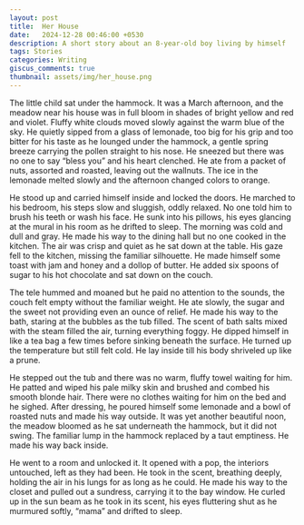 ```yaml
---
layout: post
title:  Her House
date:   2024-12-28 00:46:00 +0530
description: A short story about an 8-year-old boy living by himself
tags: Stories
categories: Writing
giscus_comments: true
thumbnail: assets/img/her_house.png
---
```


The little child sat under the hammock. It was a March afternoon, and the meadow near his house was in full bloom in shades of bright yellow and red and violet. Fluffy white clouds moved slowly against the warm blue of the sky. He quietly sipped from a glass of lemonade, too big for his grip and too bitter for his taste as he lounged under the hammock, a gentle spring breeze carrying the pollen straight to his nose. He sneezed but there was no one to say “bless you” and his heart clenched. He ate from a packet of nuts, assorted and roasted, leaving out the wallnuts. The ice in the lemonade melted slowly and the afternoon changed colors to orange.

He stood up and carried himself inside and locked the doors. He marched to his bedroom, his steps slow and sluggish, oddly relaxed. No one told him to brush his teeth or wash his face. He sunk into his pillows, his eyes glancing at the mural in his room as he drifted to sleep. The morning was cold and dull and gray. He made his way to the dining hall but no one cooked in the kitchen. The air was crisp and quiet as he sat down at the table. His gaze fell to the kitchen, missing the familiar silhouette. He made himself some toast with jam and honey and a dollop of butter. He added six spoons of sugar to his hot chocolate and sat down on the couch.

The tele hummed and moaned but he paid no attention to the sounds, the couch felt empty without the familiar weight. He ate slowly, the sugar and the sweet not providing even an ounce of relief. He made his way to the bath, staring at the bubbles as the tub filled. The scent of bath salts mixed with the steam filled the air, turning everything foggy. He dipped himself in like a tea bag a few times before sinking beneath the surface. He turned up the temperature but still felt cold. He lay inside till his body shriveled up like a prune. 

He stepped out the tub and there was no warm, fluffy towel waiting for him. He patted and wiped his pale milky skin and brushed and combed his smooth blonde hair. There were no clothes waiting for him on the bed and he sighed. After dressing, he poured himself some lemonade and a bowl of roasted nuts and made his way outside. It was yet another beautiful noon, the meadow bloomed as he sat underneath the hammock, but it did not swing. The familiar lump in the hammock replaced by a taut emptiness. He made his way back inside.

He went to a room and unlocked it. It opened with a pop, the interiors untouched, left as they had been. He took in the scent, breathing deeply, holding the air in his lungs for as long as he could. He made his way to the closet and pulled out a sundress, carrying it to the bay window. He curled up in the sun beam as he took in its scent, his eyes fluttering shut as he murmured softly, “mama” and drifted to sleep.